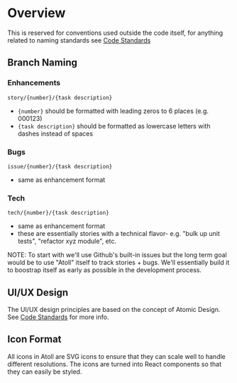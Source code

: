 Overview
========

This is reserved for conventions used outside the code itself, for anything
related to naming standards see [Code Standards](/docs/Code-Standards.md)

Branch Naming
-------------

### Enhancements
`story/{number}/{task description}`

* `{number}` should be formatted with leading zeros to 6 places (e.g. 000123)
* `{task description}` should be formatted as lowercase letters with dashes
  instead of spaces

### Bugs
`issue/{number}/{task description}`

* same as enhancement format

### Tech
`tech/{number}/{task description}`

* same as enhancement format
* these are essentially stories with a technical flavor- e.g. "bulk up unit
  tests", "refactor xyz module", etc.

NOTE: To start with we'll use Github's built-in issues but the long term goal
would be to use "Atoll" itself to track stories + bugs. We'll essentially build
it to boostrap itself as early as possible in the development process.

UI/UX Design
------------

The UI/UX design principles are based on the concept of Atomic Design.
See [Code Standards](/docs/Code-Standards.md) for more info.

Icon Format
-----------

All icons in Atoll are SVG icons to ensure that they can scale well to handle
different resolutions.  The icons are turned into React components so that they
can easily be styled.
